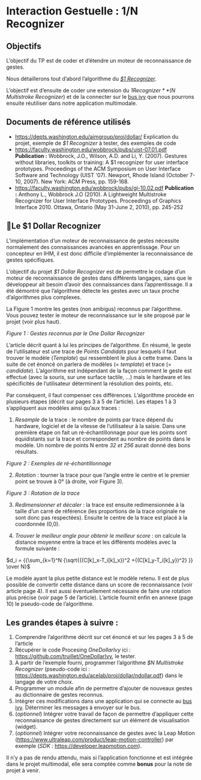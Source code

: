 # Interaction Gestuelle : $1/$N Recognizer
## Objectifs
L’objectif du TP est de coder et d’étendre un moteur de reconnaissance de gestes.

Nous détaillerons tout d’abord l’algorithme du *[$1 Recognizer](https://depts.washington.edu/acelab/proj/dollar/index.html)*.

L’objectif est d’ensuite de coder une extension du *$1 Recognizer* *($N Multistroke Recognizer*) et de la connecter sur le [bus ivy](github.com/truillet/ivy) que nous pourrons ensuite réutiliser dans notre application multimodale.

## Documents de référence utilisés
* https://depts.washington.edu/aimgroup/proj/dollar/
Explication du projet, exemple de *$1 Recognizer* à tester, des exemples de code
* https://faculty.washington.edu/wobbrock/pubs/uist-07.01.pdf
**Publication :** Wobbrock, J.O., Wilson, A.D. and Li, Y. (2007). Gestures without libraries, toolkits or training: A $1 recognizer for user interface prototypes. Proceedings of the ACM Symposium on User Interface Software and Technology (UIST '07). Newport, Rhode Island (October 7-10, 2007). New York: ACM Press, pp. 159-168.
* https://faculty.washington.edu/wobbrock/pubs/gi-10.02.pdf
**Publication :** Anthony L., Wobbrock J.O (2010). A Lightweight Multistroke Recognizer for User
Interface Prototypes. Proceedings of Graphics Interface 2010. Ottawa, Ontario (May 31-June 2, 2010), pp. 245-252

## Le $1 Dollar Recognizer
L’implémentation d’un moteur de reconnaissance de gestes nécessite normalement des  connaissances avancées en apprentissage. Pour un concepteur en IHM, il est donc difficile d’implémenter la reconnaissance de gestes spécifiques.

L’objectif du projet *$1 Dollar Recognizer* est de permettre le codage d’un moteur de reconnaissance de  gestes dans différents langages, sans  que le développeur ait besoin d’avoir des connaissances dans l’apprentissage. Il a été démontré que l’algorithme détecte les gestes avec un taux proche d’algorithmes plus complexes.

La  Figure 1 montre les gestes (non ambigus) reconnus par l’algorithme.
Vous pouvez tester le moteur de reconnaissance sur le site proposé par le projet (voir plus haut).

*Figure 1 : Gestes reconnus par le One Dollar Recognizer*

L’article décrit quant à lui les principes de l’algorithme.
En résumé, le geste de l’utilisateur est une trace de *Points Candidats* pour lesquels il faut trouver le modèle (*Template*) qui ressemblent le plus à cette trame. Dans la suite de cet énoncé on parlera de modèles (= *template*) et trace (= *candidate*).
L’algorithme est indépendant de la façon comment le geste est effectué (avec la souris, sur une surface tactile, ...) mais le hardware et les spécificités de l’utilisateur déterminent la résolution des points, etc.

Par conséquent, il faut compenser ces différences. L’algorithme procède en plusieurs étapes (décrit sur pages 3 à 5 de l’article). Les étapes 1 à 3 s’appliquent aux modèles ainsi qu’aux traces :
1. *Resample* de la trace : le nombre de points par trace dépend du hardware, logiciel et de la vitesse de l’utilisateur à la saisie. Dans une première étape on fait un ré-échantillonnage pour que les points sont  équidistants sur la trace et correspondent au nombre de points dans le modèle. Un nombre de points N entre *32 et 256* aurait donné des bons résultats.

*Figure 2 : Exemples de ré-échantillonnage*

2. *Rotation* : tourner la trace pour que l’angle entre le centre et le premier point se trouve à 0° (à droite, voir Figure 3).

*Figure 3 : Rotation de la trace*

3.  *Redimensionner  et  décaler* : la trace est ensuite redimensionnée à la taille d’un carré de référence (les proportions de la trace originale ne sont donc pas respectées). Ensuite le centre de la trace est placé à la coordonnée (0,0).

4.  *Trouver le meilleur angle pour obtenir le meilleur score* : on calcule la distance moyenne entre la trace et les différents modèles avec la formule suivante :

$d_i = {{\sum_{k=1}^N {\sqrt{{(C[k]_x-T_i[k]_x})^2 +{(C[k]_y-T_i[k]_y})^2} }} \over N}$

Le modèle ayant la plus petite distance est le modèle retenu. Il est de plus possible de convertir cette distance dans un score de reconnaissance (voir article page 4). Il est aussi éventuellement nécessaire de faire une rotation plus précise (voir page 5 de l’article).
L’article fournit enfin en annexe (page 10) le pseudo-code de l’algorithme.

## Les grandes étapes à suivre :
1. Comprendre l’algorithme décrit sur cet énoncé et sur les pages 3 à 5 de l’article
2. Récupérer le code Procesing *OneDollarIvy* ici : https://github.com/truillet/OneDollarIvy, le tester.
3. A  partir de l’exemple fourni, programmer l’algorithme *$N Multistroke Recognizer* (pseudo-code ici :  https://depts.washington.edu/acelab/proj/dollar/ndollar.pdf) dans le langage de votre choix.
4. Programmer un module afin de permettre d’ajouter de nouveaux gestes au dictionnaire de gestes reconnus.
5. Intégrer ces modifications dans une application qui se connecte au [bus ivy](github.com/truillet/ivy).  Déterminer  les messages à envoyer sur le bus.
6. (*optionnel*) Intégrer votre travail de façon de permettre d’appliquer cette reconnaissance de
gestes directement sur un élément de visualisation (widget).
7. (*optionnel*) Intégrer votre reconnaissance de gestes avec la Leap Motion
(https://www.ultraleap.com/product/leap-motion-controller) par exemple (*SDK* : https://developer.leapmotion.com).

Il n’y a pas de rendu attendu, mais si l’application fonctionne et est intégrée dans le projet multimodal, elle sera comptée comme **bonus** pour la note de projet à venir.
